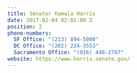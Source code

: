 ```yaml
---
title: Senator Kamala Harris
date: 2017-02-04 02:01:00 Z
position: 2
phone-numbers:
  SF Office: "(213) 894-5000"
  DC Office: "(202) 224-3553"
  Sacramento Office: "(916) 448-2787"
website: https://www.harris.senate.gov/
---
```


